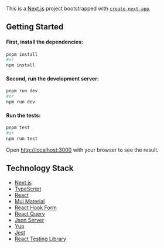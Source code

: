This is a [Next.js](https://nextjs.org) project bootstrapped with [`create-next-app`](https://nextjs.org/docs/app/api-reference/cli/create-next-app).

## Getting Started

#### First, install the dependencies:

```bash
pnpm install
#or
npm install

```


#### Second, run the development server:

```bash
pnpm run dev
#or
npm run dev

```


#### Run the tests:

```bash
pnpm test
#or
npm run test

```

Open [http://localhost:3000](http://localhost:3000) with your browser to see the result.

## Technology Stack

- [Next.js](https://nextjs.org/)
- [TypeScript](https://www.typescriptlang.org/)
- [React](https://reactjs.org/)
- [Mui Material](https://mui.com/)
- [React Hook Form](https://react-hook-form.com/)
- [React Query](https://tanstack.com/query/v4/)
- [Json Server](https://github.com/typicode/json-server)
- [Yup](https://github.com/jquense/yup)
- [Jest](https://jestjs.io/)
- [React Testing Library](https://testing-library.com/)

